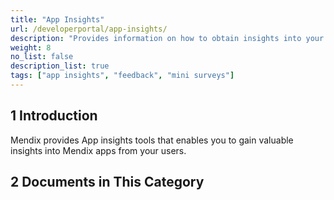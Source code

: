 ```yaml
---
title: "App Insights"
url: /developerportal/app-insights/
description: "Provides information on how to obtain insights into your Mendix apps."
weight: 8
no_list: false 
description_list: true
tags: ["app insights", "feedback", "mini surveys"]
---
```


## 1 Introduction

Mendix provides App insights tools that enables you to gain valuable insights into Mendix apps from your users.

## 2 Documents in This Category